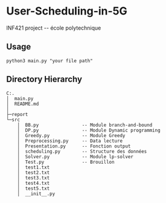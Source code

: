 # User-Scheduling-in-5G
INF421 project -- école polytechnique

## Usage
```
python3 main.py "your file path"
```

## Directory Hierarchy
```
C:.
│  main.py
│  README.md
│
├─report
└─src
    │  BB.py                -- Module branch-and-bound
    │  DP.py                -- Module Dynamic programming
    │  Greedy.py            -- Module Greedy
    │  Preprocessing.py     -- Data lecture
    │  Presentation.py      -- Fonction output
    │  scheduling.py        -- Structure des données
    │  Solver.py            -- Module lp-solver
    │  Test.py              -- Brouillon
    │  test1.txt
    │  test2.txt
    │  test3.txt
    │  test4.txt
    │  test5.txt
    │  __init__.py     
   

```

